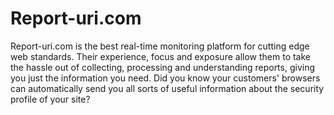 # Report-uri.com

Report-uri.com is the best real-time monitoring platform for cutting edge web standards.
Their experience, focus and exposure allow them to take the hassle out of collecting,
processing and understanding reports, giving you just the information you need. Did you
know your customers' browsers can automatically send you all sorts of useful information
about the security profile of your site?